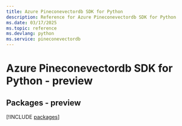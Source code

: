 ```yaml
---
title: Azure Pineconevectordb SDK for Python
description: Reference for Azure Pineconevectordb SDK for Python
ms.date: 03/17/2025
ms.topic: reference
ms.devlang: python
ms.service: pineconevectordb
---
```

# Azure Pineconevectordb SDK for Python - preview
## Packages - preview
[!INCLUDE [packages](pineconevectordb-index.md)]